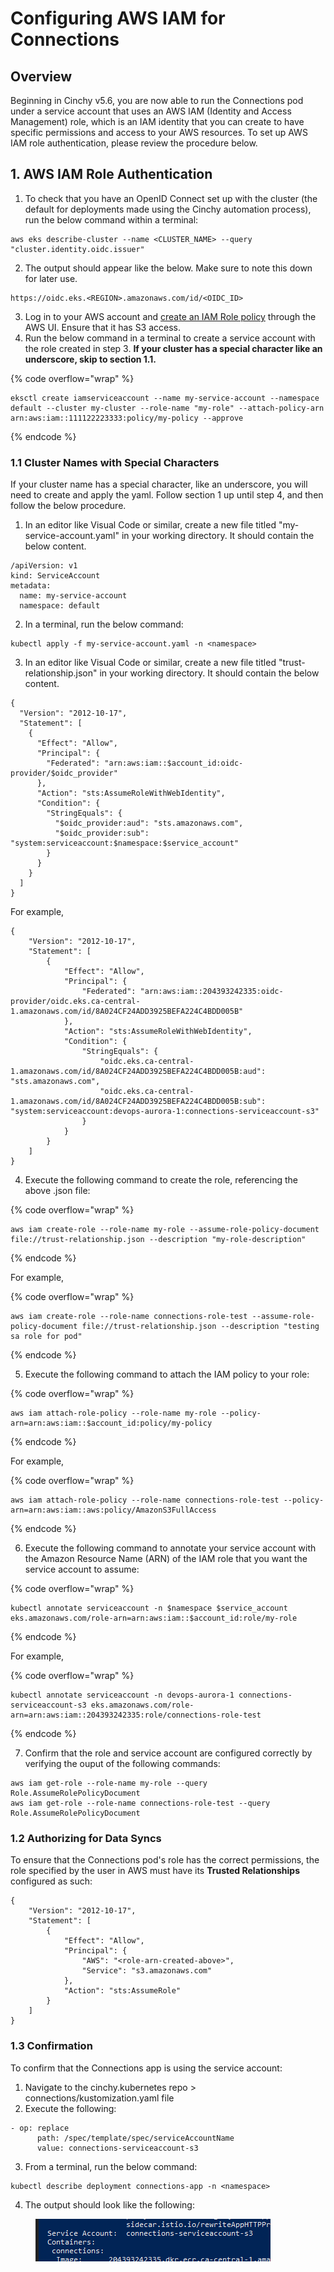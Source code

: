 # Configuring AWS IAM for Connections

## Overview

Beginning in Cinchy v5.6, you are now able to run the Connections pod under a service account that uses an AWS IAM (Identity and Access Management) role, which is an IAM identity that you can create to have specific permissions and access to your AWS resources. To set up AWS IAM role authentication, please review the procedure below.

## 1. AWS IAM Role Authentication

1. To check that you have an OpenID Connect set up with the cluster (the default for deployments made using the Cinchy automation process), run the below command within a terminal:

```
aws eks describe-cluster --name <CLUSTER_NAME> --query "cluster.identity.oidc.issuer"
```

2. The output should appear like the below. Make sure to note this down for later use.

```
https://oidc.eks.<REGION>.amazonaws.com/id/<OIDC_ID>
```

3. Log in to your AWS account and [create an IAM Role policy](https://docs.aws.amazon.com/IAM/latest/UserGuide/access\_policies\_create.html) through the AWS UI. Ensure that it has S3 access.
4. Run the below command in a terminal to create a service account with the role created in step 3. **If your cluster has a special character like an underscore, skip to section 1.1.**

{% code overflow="wrap" %}
```
eksctl create iamserviceaccount --name my-service-account --namespace default --cluster my-cluster --role-name "my-role" --attach-policy-arn arn:aws:iam::111122223333:policy/my-policy --approve
```
{% endcode %}

### 1.1 Cluster Names with Special Characters

If your cluster name has a special character, like an underscore, you will need to create and apply the yaml. Follow section 1 up until step 4, and then follow the below procedure.

1. In an editor like Visual Code or similar, create a new file titled "my-service-account.yaml" in your working directory. It should contain the below content.

```
/apiVersion: v1
kind: ServiceAccount
metadata:
  name: my-service-account
  namespace: default
```

2. In a terminal, run the below command:

```
kubectl apply -f my-service-account.yaml -n <namespace>
```

3. In an editor like Visual Code or similar, create a new file titled "trust-relationship.json" in your working directory. It should contain the below content.

```
{
  "Version": "2012-10-17",
  "Statement": [
    {
      "Effect": "Allow",
      "Principal": {
        "Federated": "arn:aws:iam::$account_id:oidc-provider/$oidc_provider"
      },
      "Action": "sts:AssumeRoleWithWebIdentity",
      "Condition": {
        "StringEquals": {
          "$oidc_provider:aud": "sts.amazonaws.com",
          "$oidc_provider:sub": "system:serviceaccount:$namespace:$service_account"
        }
      }
    }
  ]
}

```

For example,&#x20;

```
{
    "Version": "2012-10-17",
    "Statement": [
        {
            "Effect": "Allow",
            "Principal": {
                "Federated": "arn:aws:iam::204393242335:oidc-provider/oidc.eks.ca-central-1.amazonaws.com/id/8A024CF24ADD3925BEFA224C4BDD005B"
            },
            "Action": "sts:AssumeRoleWithWebIdentity",
            "Condition": {
                "StringEquals": {
                    "oidc.eks.ca-central-1.amazonaws.com/id/8A024CF24ADD3925BEFA224C4BDD005B:aud": "sts.amazonaws.com",
                    "oidc.eks.ca-central-1.amazonaws.com/id/8A024CF24ADD3925BEFA224C4BDD005B:sub": "system:serviceaccount:devops-aurora-1:connections-serviceaccount-s3"
                }
            }
        }
    ]
}

```

4. Execute the following command to create the role, referencing the above .json file:

{% code overflow="wrap" %}
```
aws iam create-role --role-name my-role --assume-role-policy-document file://trust-relationship.json --description "my-role-description"
```
{% endcode %}

For example,

{% code overflow="wrap" %}
```
aws iam create-role --role-name connections-role-test --assume-role-policy-document file://trust-relationship.json --description "testing sa role for pod"
```
{% endcode %}

5. Execute the following command to attach the IAM policy to your role:

{% code overflow="wrap" %}
```
aws iam attach-role-policy --role-name my-role --policy-arn=arn:aws:iam::$account_id:policy/my-policy
```
{% endcode %}

For example,

{% code overflow="wrap" %}
```
aws iam attach-role-policy --role-name connections-role-test --policy-arn=arn:aws:iam::aws:policy/AmazonS3FullAccess
```
{% endcode %}

6. Execute the following command to annotate your service account with the Amazon Resource Name (ARN) of the IAM role that you want the service account to assume:

{% code overflow="wrap" %}
```
kubectl annotate serviceaccount -n $namespace $service_account eks.amazonaws.com/role-arn=arn:aws:iam::$account_id:role/my-role
```
{% endcode %}

For example,

{% code overflow="wrap" %}
```
kubectl annotate serviceaccount -n devops-aurora-1 connections-serviceaccount-s3 eks.amazonaws.com/role-arn=arn:aws:iam::204393242335:role/connections-role-test
```
{% endcode %}

7. Confirm that the role and service account are configured correctly by verifying the ouput of the following commands:

```
aws iam get-role --role-name my-role --query Role.AssumeRolePolicyDocument
aws iam get-role --role-name connections-role-test --query Role.AssumeRolePolicyDocument
```

### 1.2 Authorizing for Data Syncs

To ensure that the Connections pod's role has the correct permissions, the role specified by the user in AWS must have its **Trusted Relationships** configured as such:

```
{
	"Version": "2012-10-17",
	"Statement": [
		{
			"Effect": "Allow",
			"Principal": {
				"AWS": "<role-arn-created-above>",
				"Service": "s3.amazonaws.com"
			},
			"Action": "sts:AssumeRole"
		}
	]
}
```

### 1.3 Confirmation

To confirm that the Connections app is using the service account:

1. Navigate to the cinchy.kubernetes repo > connections/kustomization.yaml file
2. Execute the following:

```
- op: replace
      path: /spec/template/spec/serviceAccountName
      value: connections-serviceaccount-s3
```

3. From a terminal, run the below command:

```
kubectl describe deployment connections-app -n <namespace>
```

4. The output should look like the following:

<figure><img src="../../../.gitbook/assets/image (565).png" alt=""><figcaption></figcaption></figure>
